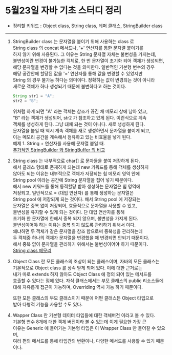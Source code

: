 # 5월23일 자바 기초 스터디 정리
* 정리할 키워드 : Object class, String class, 레퍼 클래스, StringBuilder class     
***
1. StringBuilder class 는 문자열을 붙이기 위해 사용하는 class 로      
   String class 의 concat 메서드나, '+' 연산자를 통한 문자열 붙이기를     
   하지 않기 위해 사용된다. 그 이유는 String 문자열 자체는 불변성을 가지는데,      
   불변성이란 변경이 불가능한 객체로, 한 번 문자열이 초기화 되어 객체가 생성되면,        
   해당 문자열을 변경할 수 없다는 것을 의미한다. 일반적인 기본형 변수의 경우     
   해당 공간안에 할당된 값을 '=' 연산자를 통해 값을 변경할 수 있었지만     
   String 의 경우 불가능 하다는 의미이다. 정확히는 값이 변경되는 것이 아니라     
   새로운 객체가 하나 생성되기 때문에 불변하다고 하는 것이다.      
   ```java    
   String str1 = "A";
   str2 = "B";
   ```
   위처럼 하게 되면 "A" 라는 객체는 참조가 끊긴 채 메모리 상에 남아 있고,     
   "B" 라는 객체가 생성되어, str2 가 참조하고 있게 된다. 이런식으로 계속     
   객체를 생성하게 된다. 그냥 대체 되는 것이 아니다. 새로 생성하게 된다.     
   문자열을 붙일 때 역시 계속 객체를 새로 생성하면서 문자열을 붙이게 되고,     
   이는 메모리 공간을 계속해서 점유하고 있는 비효율을 낳게 된다.         
   예제 1. String + 연산자를 사용해 문자열 붙일 때.        
   [추가적인 StringBuilder 와 StringBuffer 의 비교](https://wakestand.tistory.com/245)   

2. String class 는 내부적으로 char[] 로 문자들을 붙여 저장하게 된다.     
   해서 클래스 형태로 존재하게 되는데 new 키워드를 통해 객체를 생성하지    
   않아도 되는 이유는 내부적으로 객체가 저장되는 힙 메모리 영역 안에     
   String pool 이라는 공간에 String 문자열을 집어 넣기 때문이다.     
   해서 new 키워드를 통해 동적할당 받아 생성하는 문자열은 힙 영역에    
   저장되고, 일반적으로 = (대입 연산자) 를 통해 생성하는 문자열은      
   String pool 에 저장되게 되는 것이다. 해서 String pool 에 저장되는     
   문자열은 중복 없이 저장되어, 효율적으로 문자열을 사용할 수 있고,      
   불변성을 유지할 수 있게 되는 것이다. 단 대입 연산자를 통해    
   초기화 한 문자열에 한해서 중복 되지 않으며, 불변성을 가지게 된다.      
   불변성이어야 하는 이유는 중복 되지 않도록 관리하기 위해서 이다.       
   왜냐하면 두 객체가 같은 문자열을 참조 함으로써 중복성을 관리하는데          
   두 객체중 하나의 객체가 문자열을 변경했을 때 변경되면 안되기 때문이다.        
   해서 중복 없이 문자열을 관리하기 위해서는 불변성이어야 하기 때문이다.            
   [String class 메모리](https://gbsb.tistory.com/255)      
   
3. Object Class 란 모든 클래스의 조상이 되는 클래스이며, 자바의 모든 클래스는     
   기본적으로 Object class 를 상속 받게 되어 있다. 이에 대한 근거로는      
   내가 따로 extends 하지 않아도 Object Class 에 정의 되어 있는 메서드를       
   호출할 수 있다는 점에 있다. 자식 클래스에서는 부모 클래스의 public 리소스들에    
   대해 자유롭게 접근이 가능하며, Overriding 역시 가능 하기 때문이다.       
   
   또한 모든 클래스의 부모 클래스이기 때문에 어떤 클래스든 Object 타입으로      
   받아 다형적 기능을 사용할 수도 있다.    
   
4. Wapper Class 란 기본형 데이터 타입들에 대한 객체버전 이라고 볼 수 있다.      
   기본형 변수 8개에 대한 객체 버전이라 볼 수 있는데 이게 필요한 가장 큰      
   이유는 Generic 에 들어가는 기본형 타입은 이 Wrapper Class 만 들어갈 수 있으며,       
   여러 편의 메서드를 통해 타입간의 변환이나, 다양한 메서드를 사용할 수 있기 때문이다.            
